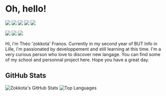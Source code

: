 # Oh, hello!
![](https://img.shields.io/badge/OS-Windows%2011-informational?style=flat&logo=windows&logoColor=white&color=0078D6)
![](https://img.shields.io/badge/OS-%28WSL%29%20Debian%2010-informational?style=flat&logo=debian&logoColor=white&color=A81D33)
![](https://img.shields.io/badge/Editor-Visual%20Studio%20Code-informational?style=flat&logo=visual-studio-code&logoColor=white&color=007ACC)
![](https://img.shields.io/badge/Browser-Firefox-informational?style=flat&logo=firefox-browser&logoColor=white&color=FF7139)
![](https://img.shields.io/badge/Discord-zokkota%832345-informational?style=flat&logo=discord&logoColor=white&color=7289DA)

![](https://img.shields.io/badge/JavaScript-informational?style=flat&logo=javascript&logoColor=white&color=F7DF1E)
![](https://img.shields.io/badge/TypeScript-informational?style=flat&logo=typescript&logoColor=white&color=3178C6)
![](https://img.shields.io/badge/C%23-informational?style=flat&logo=csharp&logoColor=white&color=239120)

Hi, i'm Théo 'zokkota' Franos. Currently in my second year of BUT Info in Lille, i'm passionated by developpement and still learning at this time. I'm a very curious person who love to discover new langage. You can find some of my school and personnal project here. Hope you have a great day.

## GitHub Stats
![Zokkota's GitHub Stats](https://github-readme-stats.vercel.app/api?username=zokkota&show_icons=true&line_height=33&theme=dracula)
![Top Languages](https://github-readme-stats.vercel.app/api/top-langs/?username=zokkota&theme=dracula&exclude_repo=wiko-l9010-kernel)


<!--
**zokkota/zokkota** is a ✨ _special_ ✨ repository because its `README.md` (this file) appears on your GitHub profile.

Here are some ideas to get you started:

- 🔭 I’m currently working on ...
- 🌱 I’m currently learning ...
- 👯 I’m looking to collaborate on ...
- 🤔 I’m looking for help with ...
- 💬 Ask me about ...
- 📫 How to reach me: ...
- 😄 Pronouns: ...
- ⚡ Fun fact: ...
-->
